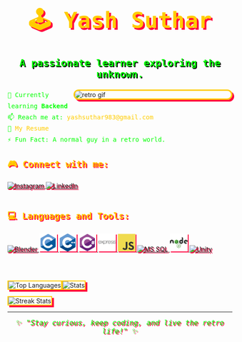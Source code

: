 <h1 align="center" style="font-family: 'Press Start 2P', monospace; font-size: 50px; color: #ffcc00; text-shadow: 4px 4px 0 #ff003c;">🕹️ Yash Suthar</h1>
<h3 align="center" style="font-family: 'VT323', monospace; font-size: 22px; color: #00ff00; text-shadow: 2px 2px 0 #000;">A passionate learner exploring the unknown.</h3>

<img align="right" src="https://i.giphy.com/media/v1.Y2lkPTc5MGI3NjExMzJjcW01dDFtZGkycmNpd2FvaDNsYWhveXg2enQ3aHJzczh6eHppYSZlcD12MV9pbnRlcm5hbF9naWZfYnlfaWQmY3Q9Zw/fRgwpuil2wHww7OXjT/giphy.gif" alt="retro gif" width="350" style="border-radius: 20px; border: 3px solid #ffcc00; box-shadow: 4px 4px 0px #ff003c;">


<ul style="font-family: 'Press Start 2P', monospace; font-size: 14px; line-height: 1.8; color: #00ff00; list-style: none; padding-left: 0;">
  <li>🌱 Currently learning <b>Backend</b></li>
  <li>📫 Reach me at: <a href="mailto:yashsuthar983@gmail.com" style="color: #ffcc00; text-decoration: none;">yashsuthar983@gmail.com</a></li>
  <li>📄 <a href="https://drive.google.com/file/d/136XcxxhqJ0l6PbSfAtEycXwxSYMbMN4G/view?usp=drivesdk" style="color: #ffcc00; text-decoration: none;">My Resume</a></li>
  <li>⚡ Fun Fact: A normal guy in a retro world.</li>
</ul>


<h3 style="font-family: 'VT323', monospace; font-size: 20px; color: #ffcc00; text-shadow: 2px 2px 0 #ff003c;">🎮 Connect with me:</h3>
<p>
  <a href="https://instagram.com/yash_suthar1021" target="_blank">
    <img src="https://raw.githubusercontent.com/rahuldkjain/github-profile-readme-generator/master/src/images/icons/Social/instagram.svg" alt="Instagram" height="30" style="filter: drop-shadow(2px 2px 0px #ff003c);">
  
  <a href="https://linkedin.com/in/yashsuthar983" target="_blank">
    <img src="https://raw.githubusercontent.com/rahuldkjain/github-profile-readme-generator/master/src/images/icons/Social/linked-in-alt.svg" alt="LinkedIn" height="30" style="filter: drop-shadow(2px 2px 0px #ff003c);">
</a>

<br>
<br>

</p>


<h3 style="font-family: 'VT323', monospace; font-size: 20px; color: #ffcc00; text-shadow: 2px 2px 0 #ff003c;">💻 Languages and Tools:</h3>
<p>
    <a href="https://www.blender.org/" target="_blank" rel="noreferrer"> 
        <img src="https://download.blender.org/branding/community/blender_community_badge_white.svg" alt="Blender" width="40" height="40" style="filter: drop-shadow(2px 2px 0px #ff003c);"> 
    </a> 
    <a href="https://www.cprogramming.com/" target="_blank" rel="noreferrer"> 
        <img src="https://raw.githubusercontent.com/devicons/devicon/master/icons/c/c-original.svg" alt="C" width="40" height="40" style="filter: drop-shadow(2px 2px 0px #ff003c);"> 
    </a> 
    <a href="https://www.w3schools.com/cpp/" target="_blank" rel="noreferrer"> 
        <img src="https://raw.githubusercontent.com/devicons/devicon/master/icons/cplusplus/cplusplus-original.svg" alt="C++" width="40" height="40" style="filter: drop-shadow(2px 2px 0px #ff003c);"> 
    </a> 
    <a href="https://www.w3schools.com/cs/" target="_blank" rel="noreferrer"> 
        <img src="https://raw.githubusercontent.com/devicons/devicon/master/icons/csharp/csharp-original.svg" alt="C#" width="40" height="40" style="filter: drop-shadow(2px 2px 0px #ff003c);"> 
    </a> 
    <a href="https://expressjs.com" target="_blank" rel="noreferrer"> 
        <img src="https://raw.githubusercontent.com/devicons/devicon/master/icons/express/express-original-wordmark.svg" alt="ExpressJS" width="40" height="40" style="filter: drop-shadow(2px 2px 0px #ff003c);"> 
    </a> 
    <a href="https://developer.mozilla.org/en-US/docs/Web/JavaScript" target="_blank" rel="noreferrer"> 
        <img src="https://raw.githubusercontent.com/devicons/devicon/master/icons/javascript/javascript-original.svg" alt="JavaScript" width="40" height="40" style="filter: drop-shadow(2px 2px 0px #ff003c);"> 
    </a> 
    <a href="https://www.microsoft.com/en-us/sql-server" target="_blank" rel="noreferrer"> 
        <img src="https://www.svgrepo.com/show/303229/microsoft-sql-server-logo.svg" alt="MS SQL" width="40" height="40" style="filter: drop-shadow(2px 2px 0px #ff003c);"> 
    </a> 
    <a href="https://nodejs.org" target="_blank" rel="noreferrer"> 
        <img src="https://raw.githubusercontent.com/devicons/devicon/master/icons/nodejs/nodejs-original-wordmark.svg" alt="NodeJS" width="40" height="40" style="filter: drop-shadow(2px 2px 0px #ff003c);"> 
    </a> 
    <a href="https://unity.com/" target="_blank" rel="noreferrer"> 
        <img src="https://www.vectorlogo.zone/logos/unity3d/unity3d-icon.svg" alt="Unity" width="40" height="40" style="filter: drop-shadow(2px 2px 0px #ff003c);"> 
    </a> 
</p>



<p>
  <br>
  <br>
  
</p>



<p>
  <img align="left" src="https://github-readme-stats.vercel.app/api/top-langs?username=yashsuthar983&show_icons=true&locale=en&layout=compact&theme=radical" alt="Top Languages" style="border: 2px solid #ffcc00; box-shadow: 4px 4px 0px #ff003c;">
</p>

<p>
  <img align="center" src="https://github-readme-stats.vercel.app/api?username=yashsuthar983&show_icons=true&locale=en&theme=radical" alt="Stats" style="border: 2px solid #ffcc00; box-shadow: 4px 4px 0px #ff003c;">
</p>

<p>
  <img align="center" src="https://github-readme-streak-stats.herokuapp.com/?user=yashsuthar983&theme=radical" alt="Streak Stats" style="border: 2px solid #ffcc00; box-shadow: 4px 4px 0px #ff003c;">
</p>

---

<div align="center" style="font-family: 'VT323', monospace; font-size: 16px; color: #00ff00; text-shadow: 2px 2px 0 #ff003c;">
✨ <i>"Stay curious, keep coding, and live the retro life!"</i> ✨
</div>
